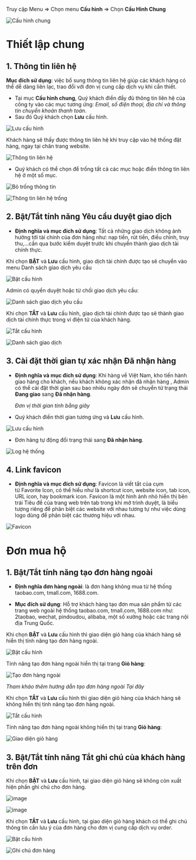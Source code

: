 
Truy cập Menu => Chọn menu **Cấu hình** => Chọn **Cấu Hình Chung**

![Cấu hình chung](https://user-images.githubusercontent.com/73226975/132312213-9ada8b75-1c7c-435b-9d63-b62d5f6b8715.png)

# Thiết lập chung
## 1. Thông tin liên hệ
**Mục đích sử dụng**: việc bổ sung thông tin liên hệ giúp các khách hàng có thể dễ dàng liên lạc, trao đổi với đơn vị cung cấp dịch vụ khi cần thiết.

- Tại mục **Cấu hình chung**, Quý khách điền đầy đủ thông tin liên hệ của công ty vào các mục tương ứng: *Email, số điện thoại, địa chỉ và thông tin chuyển khoản thanh toán*.
-  Sau đó Quý khách chọn **Lưu** cấu hình.

![Lưu cấu hình](https://user-images.githubusercontent.com/73226975/132631569-4646dfbc-1e21-4e20-b8ee-5cf189f79999.png)

Khách hàng sẽ thấy được thông tin liên hệ khi truy cập vào hệ thống đặt hàng, ngay tại chân trang website.

![Thông tin liên hệ](https://user-images.githubusercontent.com/73226975/132632453-8eb7b5b5-ffef-45c8-acdb-a38ede703535.png)

- Quý khách có thể chọn để trống tất cả các mục hoặc điền thông tin liên hệ ở một số mục.

![Bỏ trống thông tin](https://user-images.githubusercontent.com/73226975/132633019-82aa78ec-c1b6-4360-8a4c-870f567f03d2.png)


![Thông tin liên hệ trống](https://user-images.githubusercontent.com/73226975/132633140-068ad703-b0a7-44e5-bafb-f7078f2b4f82.png)


## 2. Bật/Tắt tính năng Yêu cầu duyệt giao dịch

- **Định nghĩa và mục đích sử dụng**: Tất cả những giao dịch không ảnh hưởng tới tài chính của đơn hàng như: nạp tiền, rút tiền, điều chỉnh, truy thu,…cần qua bước kiểm duyệt trước khi chuyển thành giao dịch tài chính thực. 

Khi chọn **BẬT** và **Lưu** cấu hình, giao dịch tài chính được tạo sẽ chuyển vào menu Danh sách giao dịch yêu cầu

![Bật cấu hình](https://user-images.githubusercontent.com/73226975/132471196-e2d42dc7-acc4-422b-9e84-2fd6fd13eb41.png)

Admin có quyền duyệt hoặc từ chối giao dịch yêu cầu:

![Danh sách giao dịch yêu cầu](https://user-images.githubusercontent.com/73226975/132471406-5e42caff-6e17-456b-9db3-12d83c1f4ba0.png)

Khi chọn **TẮT** và **Lưu** cấu hình, giao dịch tài chính được tạo sẽ thành giao dịch tài chính thực trong ví điện tử của khách hàng. 

![Tắt cấu hình](https://user-images.githubusercontent.com/73226975/132473030-e15c1248-6fe6-4328-b521-c5630a27b1a5.png)

![Danh sách giao dịch](https://user-images.githubusercontent.com/73226975/132473612-b5e06c1a-0321-402f-bb4f-15a35a2c4dcd.png)

## 3. Cài đặt thời gian tự xác nhận Đã nhận hàng

- **Định nghĩa và mục đích sử dụng**: Khi hàng về Việt Nam, kho tiến hành giao hàng cho khách, nếu khách không xác nhận đã nhận hàng , Admin có thể cài đặt thời gian sau bao nhiêu ngày đơn sẽ chuyển từ trạng thái **Đang giao** sang **Đã nhận hàng**. 

  *Đơn vị thời gian tính bằng giây*

- Quý khách điền thời gian tương ứng và **Lưu** cấu hình.

![Lưu cấu hình](https://user-images.githubusercontent.com/73226975/132636002-2a1a7d19-7a39-4dde-8211-2813b059d305.png)

- Đơn hàng tự động đổi trạng thái sang **Đã nhận hàng**.

![Log hệ thống](https://user-images.githubusercontent.com/73226975/132636216-da280e72-04fe-4ec4-9b07-2a741fc18ffb.png)

## 4. Link favicon
- **Định nghĩa và mục đích sử dụng**: Favicon là viết tắt của cụm từ Favorite Icon, có thể hiểu như là shortcut icon, website icon, tab icon, URL icon, hay bookmark icon.
Favicon là một hình ảnh nhỏ hiển thị bên trái Tiêu đề của trang web trên tab trong khi mở trình duyệt, là biểu tượng riêng để phân biệt các website với nhau tương tự như việc dùng logo dùng để phân biệt các thương hiệu với nhau.


![Favicon](https://user-images.githubusercontent.com/73226975/132638898-fdf3fdbd-90ed-4761-bec2-ef8a3ec29434.png)


# Đơn mua hộ
## 1. Bật/Tắt tính năng tạo đơn hàng ngoài

- **Định nghĩa đơn hàng ngoài**: là đơn hàng không mua từ hệ thống taobao.com, tmall.com, 1688.com.

- **Mục đích sử dụng**: Hỗ trợ khách hàng tạo đơn mua sản phẩm từ các trang web ngoài hệ thống taobao.com, tmall.com, 1688.com như: 2taobao, wechat, pindoudou, alibaba, một số xưởng hoặc các trang nội địa Trung Quốc.

Khi chọn **BẬT** và **Lưu** cấu hình thì giao diện giỏ hàng của khách hàng sẽ hiển thị tính năng tạo đơn hàng ngoài.

![Bật cấu hình](https://user-images.githubusercontent.com/73226975/132630053-31a2fc37-4dcc-496d-bdbd-03dd91c7a65f.png)

Tính năng tạo đơn hàng ngoài hiển thị tại trang **Giỏ hàng**:

![Tạo đơn hàng ngoài](https://user-images.githubusercontent.com/73226975/132317625-b6ebd4be-5324-4d5f-9895-e8acd8263a64.png)

*Tham khảo thêm hướng dẫn tạo đơn hàng ngoài Tại đây*

Khi chọn **TẮT** và **Lưu** cấu hình thì giao diện giỏ hàng của khách hàng sẽ không hiển thị tính năng tạo đơn hàng ngoài.

![Tắt cấu hình](https://user-images.githubusercontent.com/73226975/132630132-9174de73-49a2-4245-80ab-8e59dede92a2.png)

Tính năng tạo đơn hàng ngoài không hiển thị tại trang **Giỏ hàng**:

![Giao diện giỏ hàng](https://user-images.githubusercontent.com/73226975/132318982-102e8176-067e-4511-bb14-1fe29b891ead.png)


## 3. Bật/Tắt tính năng Tắt ghi chú của khách hàng trên đơn

Khi chọn **BẬT** và **Lưu** cấu hình, tại giao diện giỏ hàng sẽ không còn xuất hiện phần ghi chú cho đơn hàng.

![image](https://user-images.githubusercontent.com/73226975/132493316-9d74f4cf-8507-4767-ad3b-c441c168393a.png)

![image](https://user-images.githubusercontent.com/73226975/132475691-00a59357-69fe-4172-b9ea-33ffd641a385.png)

Khi chọn **TẮT** và **Lưu** cấu hình, tại giao diện giỏ hàng khách có thể ghi chú thông tin cần lưu ý của đơn hàng cho đơn vị cung cấp dịch vụ order.

![Bật cấu hình](https://user-images.githubusercontent.com/73226975/132474020-e5d04228-c684-4eae-a926-580066db4c4a.png)

![Ghi chú đơn hàng](https://user-images.githubusercontent.com/73226975/132493172-498462ed-14e9-4f24-9470-c218b64d46b7.png)








